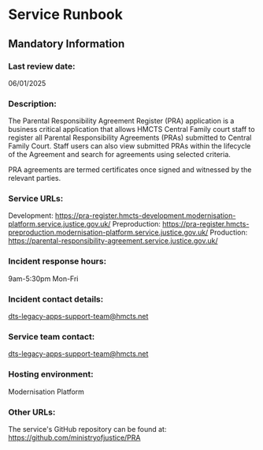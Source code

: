 # Service Runbook

## Mandatory Information

### **Last review date:**

06/01/2025

### **Description:**

The Parental Responsibility Agreement Register (PRA) application is a business critical application that allows HMCTS Central Family court staff to register all Parental Responsibility Agreements (PRAs) submitted to Central Family Court. Staff users can also view submitted PRAs within the lifecycle of the Agreement and search for agreements using selected criteria.

PRA agreements are termed certificates once signed and witnessed by the relevant parties.

### **Service URLs:**

Development: <https://pra-register.hmcts-development.modernisation-platform.service.justice.gov.uk/>
Preproduction: <https://pra-register.hmcts-preproduction.modernisation-platform.service.justice.gov.uk/>
Production: <https://parental-responsibility-agreement.service.justice.gov.uk/>

### **Incident response hours:**

9am-5:30pm Mon-Fri

### **Incident contact details:**

<dts-legacy-apps-support-team@hmcts.net>

### **Service team contact:**

<dts-legacy-apps-support-team@hmcts.net>

### **Hosting environment:**

Modernisation Platform

### **Other URLs:**

The service's GitHub repository can be found at: <https://github.com/ministryofjustice/PRA>
